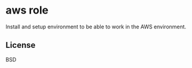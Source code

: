aws role
=========

Install and setup environment to be able to work in the AWS environment.


License
-------

BSD

